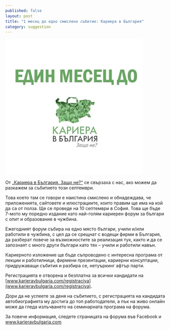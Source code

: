 ```yaml
---
published: false
layout: post
title: "1 месец до едно смислено събитие: Кариера в България"
category: suggestion
---
```

![1 месец до Кариера в България](/media/1monthKBG.jpg)

От [„Кариера в България. Защо не?“](http://karieravbulgaria.com/) се свързаха с нас, ако можем  да разкажем за събитието този септември.

Това което там се говори е наистина смислено и обнадеждава, че приложенията, сайтовете и илюстрациите, които правим ще има на кой да са от полза.
Ще се проведе на 10 септември в София. Това ще бъде 7-мото му поредно издание като най-голям кариерен форум за българи с опит и образование в чужбина.

Ежегодният форум събира на едно място българи, учили и/или работили в чужбина, с цел да се срещнат с водещи фирми в България, да разберат повече за възможностите за реализация тук, както и да се запознаят с много други българи като тях – учили и работили навън.

Кариерното изложение ще бъде съпроводено с интересна програма от лекции и работилници, фирмени презентации, кариерни консултации, придружаващи събития и разбира се, нетуъркинг афтър парти.

Регистрацията е отворена и безплатна за всички кандидати на [www.karieravbulgaria.com/registraciya](www.karieravbulgaria.com/registraciya).

Дори да не успеете за деня на събитието, с регистрацията на кандидата автобиографията му достига до топ работодатели, а пък на живо онлайн може да гледа излъчването на семинарната програма на форума.

За повече информация, следете страницата на форумa във Facebook и www.karieravbulgaria.com